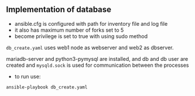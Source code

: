 ## Implementation of database

- ansible.cfg is configured with path for inventory file and log file
- it also has maximum number of forks set to 5
- become privilege is set to true with using sudo method

`db_create.yaml` uses web1 node as webserver and web2 as dbserver. 

mariadb-server and python3-pymysql are installed, and db and db user are created and `mysqld.sock` is used for communication between the processes

- to run use:
```
ansible-playbook db_create.yaml
```